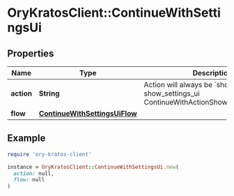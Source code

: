 # OryKratosClient::ContinueWithSettingsUi

## Properties

| Name | Type | Description | Notes |
| ---- | ---- | ----------- | ----- |
| **action** | **String** | Action will always be &#x60;show_settings_ui&#x60; show_settings_ui ContinueWithActionShowSettingsUIString |  |
| **flow** | [**ContinueWithSettingsUiFlow**](ContinueWithSettingsUiFlow.md) |  |  |

## Example

```ruby
require 'ory-kratos-client'

instance = OryKratosClient::ContinueWithSettingsUi.new(
  action: null,
  flow: null
)
```

